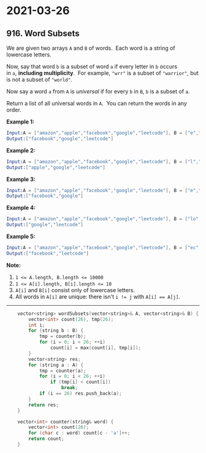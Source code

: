 # 2021-03-26

## 916. Word Subsets

We are given two arrays `A` and `B` of words.  Each word is a string of lowercase letters.

Now, say that word `b` is a subset of word `a` if every letter in `b` occurs in `a`, **including multiplicity**.  For example, `"wrr"` is a subset of `"warrior"`, but is not a subset of `"world"`.

Now say a word `a` from `A` is *universal* if for every `b` in `B`, `b` is a subset of `a`.

Return a list of all universal words in `A`.  You can return the words in any order.

**Example 1:**

```s
Input:A = ["amazon","apple","facebook","google","leetcode"], B = ["e","o"]
Output:["facebook","google","leetcode"]
```

**Example 2:**

```s
Input:A = ["amazon","apple","facebook","google","leetcode"], B = ["l","e"]
Output:["apple","google","leetcode"]
```

**Example 3:**

```s
Input:A = ["amazon","apple","facebook","google","leetcode"], B = ["e","oo"]
Output:["facebook","google"]
```

**Example 4:**

```s
Input:A = ["amazon","apple","facebook","google","leetcode"], B = ["lo","eo"]
Output:["google","leetcode"]
```

**Example 5:**

```s
Input:A = ["amazon","apple","facebook","google","leetcode"], B = ["ec","oc","ceo"]
Output:["facebook","leetcode"]
```

**Note:**

1. `1 <= A.length, B.length <= 10000`
2. `1 <= A[i].length, B[i].length <= 10`
3. `A[i]` and `B[i]` consist only of lowercase letters.
4. All words in `A[i]` are unique: there isn't `i != j` with `A[i] == A[j]`.

---

```c++
    vector<string> wordSubsets(vector<string>& A, vector<string>& B) {
        vector<int> count(26), tmp(26);
        int i;
        for (string b : B) {
            tmp = counter(b);
            for (i = 0; i < 26; ++i)
                count[i] = max(count[i], tmp[i]);
        }
        vector<string> res;
        for (string a : A) {
            tmp = counter(a);
            for (i = 0; i < 26; ++i)
                if (tmp[i] < count[i])
                    break;
            if (i == 26) res.push_back(a);
        }
        return res;
    }

    vector<int> counter(string& word) {
        vector<int> count(26);
        for (char c : word) count[c - 'a']++;
        return count;
    }
```

